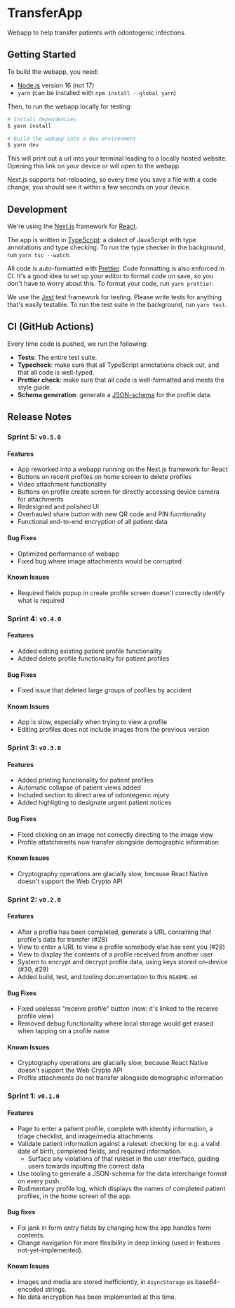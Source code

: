 # TransferApp

Webapp to help transfer patients with odontogenic infections.

## Getting Started

To build the webapp, you need:

- [Node.js](https://nodejs.org/en/download/) version 16 (not 17)
- `yarn` (can be installed with `npm install --global yarn`)

Then, to run the webapp locally for testing:

```sh
# Install dependencies
$ yarn install

# Build the webapp into a dev environment
$ yarn dev
```


This will print out a url into your terminal leading to a locally hosted website. Opening this link on your device or will open to the webapp.

Next.js supports hot-reloading, so every time you save a file with a code change, you should see it within a few seconds on your device. 

## Development

We're using the [Next.js](https://nextjs.org/docs) framework for [React](https://reactjs.org/docs/getting-started.html). 

The app is written in [TypeScript](https://expo.dev/client): a dialect of JavaScript with type annotations and type checking. To run the type checker in the background, run `yarn tsc --watch`.

All code is auto-formatted with [Prettier](https://prettier.io). Code formatting is also enforced in CI. It's a good idea to set up your editor to format code on save, so you don't have to worry about this. To format your code, run `yarn prettier`.

We use the [Jest](https://jestjs.io) test framework for testing. Please write tests for anything that's easily testable. To run the test suite in the background, run `yarn test`.

## CI (GitHub Actions)

Every time code is pushed, we run the following:

- **Tests**: The entire test suite.
- **Typecheck**: make sure that all TypeScript annotations check out, and that all code is well-typed.
- **Prettier check**: make sure that all code is well-formatted and meets the style guide.
- **Schema generation**: generate a [JSON-schema](https://json-schema.org) for the profile data.

## Release Notes

### Sprint 5: `v0.5.0`

#### Features

- App reworked into a webapp running on the Next.js framework for React
- Buttons on recent profiles on home screen to delete profiles
- Video attachment functionality
- Buttons on profile create screen for directly accessing device camera for attachments
- Redesigned and polished UI
- Overhauled share button with new QR code and PIN fucntionality
- Functional end-to-end encryption of all patient data

#### Bug Fixes

- Optimized performance of webapp
- Fixed bug where image attachments would be corrupted

#### Known Issues

- Required fields popup in create profile screen doesn't correctly identify what is required

### Sprint 4: `v0.4.0`

#### Features

- Added editing existing patient profile functionality
- Added delete profile functionality for patient profiles

#### Bug Fixes

- Fixed issue that deleted large groups of profiles by accident

#### Known Issues

- App is slow, especially when trying to view a profile
- Editing profiles does not include images from the previous version

### Sprint 3: `v0.3.0`

#### Features

- Added printing functionality for patient profiles
- Automatic collapse of patient views added
- Included section to direct area of odontegenic injury
- Added highligting to designate urgent patient notices

#### Bug Fixes

- Fixed clicking on an image not correctly directing to the image view
- Profile attatchments now transfer alongside demographic information

#### Known Issues

- Cryptography operations are glacially slow, because React Native doesn't support the Web Crypto API

### Sprint 2: `v0.2.0`

#### Features

- After a profile has been completed, generate a URL containing that profile's data for transfer (#28)
- View to enter a URL to view a profile somebody else has sent you (#28)
- View to display the contents of a profile received from another user
- System to encrypt and decrypt profile data, using keys stored on-device (#30, #29)
- Added build, test, and tooling documentation to this `README.md`

#### Bug Fixes

- Fixed uselesss "receive profile" button (now: it's linked to the receive profile view)
- Removed debug functionality where local storage would get erased when tapping on a profile name

#### Known Issues

- Cryptography operations are glacially slow, because React Native doesn't support the Web Crypto API
- Profile attachments do not transfer alongside demographic information

### Sprint 1: `v0.1.0`

#### Features

- Page to enter a patient profile, complete with identity information, a triage checklist, and image/media attachments
- Validate patient information against a ruleset: checking for e.g. a valid date of birth, completed fields, and required information.
  - Surface any violations of that ruleset in the user interface, guiding users towards inputting the correct data
- Use tooling to generate a JSON-schema for the data interchange format on every push.
- Rudimentary profile log, which displays the names of completed patient profiles, in the home screen of the app.

#### Bug fixes

- Fix jank in form entry fields by changing how the app handles form contents.
- Change navigation for more flexibility in deep linking (used in features not-yet-implemented).

#### Known Issues

- Images and media are stored inefficiently, in `AsyncStorage` as base64-encoded strings.
- No data encryption has been implemented at this time.
